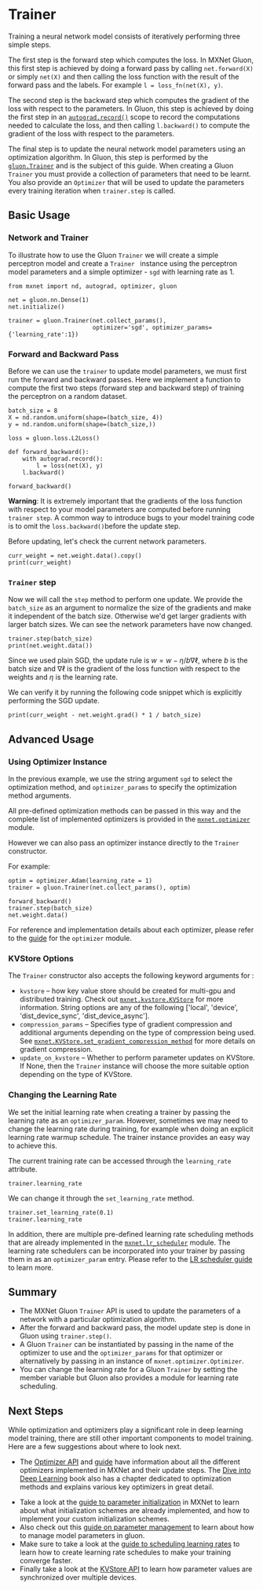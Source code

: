 # Trainer

Training a neural network model consists of iteratively performing three simple steps.

The first step is the forward step which computes the loss.  In MXNet Gluon, this first step is achieved by doing a forward pass by calling `net.forward(X)` or simply `net(X)` and then calling the loss function with the result of the forward pass and the labels. For example `l = loss_fn(net(X), y)`.

The second step is the backward step which computes the gradient of the loss with respect to the parameters. In Gluon, this step is  achieved by doing the first step in an [`autograd.record()`](http://beta.mxnet.io/guide/packages/autograd/autograd.html) scope to record the computations needed to calculate the loss, and then calling `l.backward()` to compute the gradient of the loss with respect to the parameters.

The final step is to update the neural network model parameters using an optimization algorithm. In Gluon, this step is performed by the [`gluon.Trainer`](http://beta.mxnet.io/api/gluon/mxnet.gluon.Trainer.html) and is the subject of this guide. When creating a  Gluon `Trainer` you must provide a collection of parameters that need to be learnt. You also provide an `Optimizer` that will be used to update the parameters every training iteration when `trainer.step` is called.

## Basic Usage

### Network and Trainer

To illustrate how to use the Gluon `Trainer` we will create a simple perceptron model and create a `Trainer ` instance using the perceptron model parameters and a simple optimizer - `sgd` with learning rate as 1.

```{.python .input}
from mxnet import nd, autograd, optimizer, gluon

net = gluon.nn.Dense(1)
net.initialize()

trainer = gluon.Trainer(net.collect_params(),
                        optimizer='sgd', optimizer_params={'learning_rate':1})

```

### Forward and Backward Pass

Before we can use the `trainer` to update model parameters, we must first run the forward and backward passes. Here we implement a function to compute the first two steps (forward step and backward step) of training the perceptron on a random dataset.

```{.python .input}
batch_size = 8
X = nd.random.uniform(shape=(batch_size, 4))
y = nd.random.uniform(shape=(batch_size,))

loss = gluon.loss.L2Loss()

def forward_backward():
    with autograd.record():
        l = loss(net(X), y)
    l.backward()

forward_backward()
```

**Warning**: It is extremely important that the gradients of the loss function with respect to your model parameters are computed before running `trainer step`. A common way to introduce bugs to your model training code is to omit the `loss.backward()`before the update step.



Before updating, let's check the current network parameters.

```{.python .input}
curr_weight = net.weight.data().copy()
print(curr_weight)
```

### `Trainer` step

Now we will call the `step` method to perform one update. We provide the `batch_size` as an argument to normalize the size of the gradients and make it independent of the batch size. Otherwise we'd get larger gradients with larger batch sizes. We can see the network parameters have now changed.

```{.python .input}
trainer.step(batch_size)
print(net.weight.data())
```

Since we used plain SGD, the update rule is $w = w - \eta/b \nabla \ell$, where $b$ is the batch size and $\nabla\ell$ is the gradient of the loss function with respect to the weights and $\eta$ is the learning rate.

We can verify it by running the following code snippet which is explicitly performing the SGD update.

```{.python .input}
print(curr_weight - net.weight.grad() * 1 / batch_size)
```



## Advanced Usage

### Using Optimizer Instance

In the previous example, we use the string argument `sgd` to select the optimization method, and `optimizer_params` to specify the optimization method arguments.

All pre-defined optimization methods can be passed in this way and the complete list of implemented optimizers is provided in the [`mxnet.optimizer`](http://beta.mxnet.io/api/gluon-related/mxnet.optimizer.html) module.

However we can also pass an optimizer instance directly to the `Trainer` constructor.

For example:

```{.python .input}
optim = optimizer.Adam(learning_rate = 1)
trainer = gluon.Trainer(net.collect_params(), optim)
```

```{.python .input}
forward_backward()
trainer.step(batch_size)
net.weight.data()
```

For reference and implementation details about each optimizer, please refer to the [guide](http://beta.mxnet.io/guide/packages/optimizer/optimizer.html) for the `optimizer` module.

### KVStore Options

The `Trainer` constructor also accepts the following keyword arguments for :

- `kvstore` – how key value store  should be created for multi-gpu and distributed training. Check out  [`mxnet.kvstore.KVStore`](http://beta.mxnet.io/api/gluon-related/mxnet.kvstore.KVStore.html#mxnet.kvstore.KVStore) for more information. String options are any of the following ['local', 'device', 'dist_device_sync', 'dist_device_async'].
- `compression_params` – Specifies type of gradient compression and additional arguments depending on the type of compression being used. See [`mxnet.KVStore.set_gradient_compression_method`](http://beta.mxnet.io/api/gluon-related/_autogen/mxnet.kvstore.KVStore.set_gradient_compression.html#mxnet.kvstore.KVStore.set_gradient_compression) for more details on gradient compression.
- `update_on_kvstore` – Whether to perform parameter updates on KVStore. If None, then the `Trainer` instance  will choose the more suitable option depending on the type of KVStore.

### Changing the Learning Rate

We set the initial learning rate when creating a trainer by passing the learning rate as an `optimizer_param`. However, sometimes we may need to change the learning rate during training, for example when doing an explicit learning rate warmup schedule.  The trainer instance provides an easy way to achieve this.

The current training rate can be accessed through the `learning_rate` attribute.

```{.python .input}
trainer.learning_rate
```

We can change it through the `set_learning_rate` method.

```{.python .input}
trainer.set_learning_rate(0.1)
trainer.learning_rate
```



In addition, there are multiple pre-defined learning rate scheduling methods that are already implemented in the [`mxnet.lr_scheduler`](http://beta.mxnet.io/api/gluon-related/mxnet.lr_scheduler.html) module. The learning rate schedulers can be incorporated into your trainer by passing them in as an `optimizer_param` entry. Please refer to the [LR scheduler guide](https://mxnet.incubator.apache.org/versions/master/tutorials/gluon/learning_rate_schedules.html) to learn more.



## Summary

* The MXNet Gluon `Trainer` API is used to update the parameters of a network with a particular optimization algorithm.
* After the forward and backward pass, the model update step is done in Gluon using `trainer.step()`.
* A Gluon `Trainer` can be instantiated by passing in the name of the optimizer to use and the `optimizer_params` for that optimizer or alternatively by passing in an instance of `mxnet.optimizer.Optimizer`.
* You can change the learning rate for a Gluon `Trainer` by setting the member variable but Gluon also provides a module for learning rate scheduling.



## Next Steps

While optimization and optimizers play a significant role in deep learning model training, there are still other important components to model training. Here are a few suggestions about where to look next.

* The [Optimizer API](http://beta.mxnet.io/api/gluon-related/mxnet.optimizer.html) and [guide](http://beta.mxnet.io/guide/packages/optimizer/optimizer.html) have information about all the different optimizers implemented in MXNet and their update steps. The [Dive into Deep Learning](http://en.diveintodeeplearning.org/chapter_optimization/index.html) book also has a chapter dedicated to optimization methods and explains various key optimizers in great detail.

- Take a look at the [guide to parameter initialization](http://beta.mxnet.io/guide/packages/gluon/init.html) in MXNet to learn about what initialization schemes are already implemented, and how to implement your custom initialization schemes.
- Also check out this  [guide on parameter management](http://beta.mxnet.io/guide/packages/gluon/parameters.html) to learn about how to manage model parameters in gluon.
- Make sure to take a look at the [guide to scheduling learning rates](https://mxnet.incubator.apache.org/versions/master/tutorials/gluon/learning_rate_schedules.html) to learn how to create learning rate schedules to make your training converge faster.
- Finally take a look at the [KVStore API](http://beta.mxnet.io/api/gluon-related/mxnet.kvstore.KVStore.html#mxnet.kvstore.KVStore) to learn how parameter values are synchronized over multiple devices.
